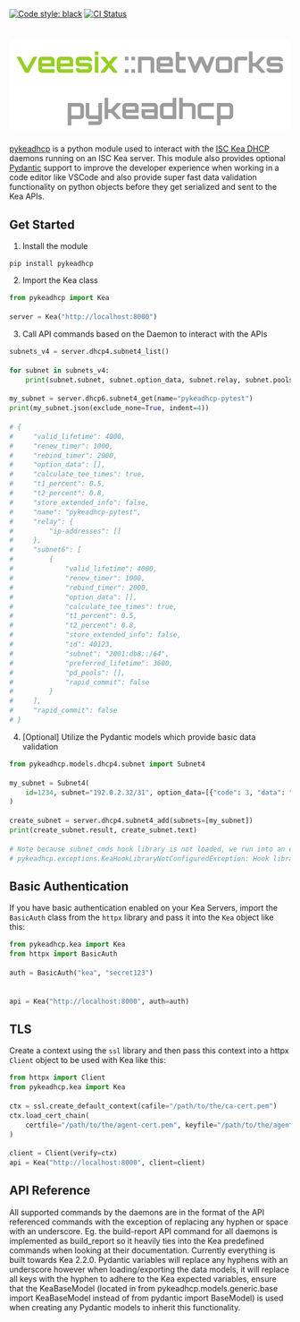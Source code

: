 [![Code style: black](https://img.shields.io/badge/code%20style-black-000000.svg)](https://github.com/psf/black)
[![CI Status](https://github.com/BSpendlove/pykeadhcp/actions/workflows/ci.yml/badge.svg)](https://github.com/BSpendlove/pykeadhcp/actions/workflows/ci.yml/badge.svg)

#
<p align="center">
  <img src="docs/img/logo.png" alt="Logo" style="max-width: 100%; height: auto; padding-bottom: 8px;">
</p>

<a href="https://github.com/veesix-networks/pykeadhcp" target="_blank">pykeadhcp</a> is a python module used to interact with the <a href="https://www.isc.org/kea/" target="_blank">ISC Kea DHCP</a> daemons running on an ISC Kea server. This module also provides optional <a href="https://docs.pydantic.dev/latest/why/" target="_blank">Pydantic</a> support to improve the developer experience when working in a code editor like VSCode and also provide super fast data validation functionality on python objects before they get serialized and sent to the Kea APIs.

## Get Started

1) Install the module

```
pip install pykeadhcp
```

2) Import the Kea class

```python
from pykeadhcp import Kea

server = Kea("http://localhost:8000")
```

3) Call API commands based on the Daemon to interact with the APIs

```python
subnets_v4 = server.dhcp4.subnet4_list()

for subnet in subnets_v4:
    print(subnet.subnet, subnet.option_data, subnet.relay, subnet.pools_list)

my_subnet = server.dhcp6.subnet4_get(name="pykeadhcp-pytest")
print(my_subnet.json(exclude_none=True, indent=4))

# {
#     "valid_lifetime": 4000,
#     "renew_timer": 1000,
#     "rebind_timer": 2000,
#     "option_data": [],
#     "calculate_tee_times": true,
#     "t1_percent": 0.5,
#     "t2_percent": 0.8,
#     "store_extended_info": false,
#     "name": "pykeadhcp-pytest",
#     "relay": {
#         "ip-addresses": []
#     },
#     "subnet6": [
#         {
#             "valid_lifetime": 4000,
#             "renew_timer": 1000,
#             "rebind_timer": 2000,
#             "option_data": [],
#             "calculate_tee_times": true,
#             "t1_percent": 0.5,
#             "t2_percent": 0.8,
#             "store_extended_info": false,
#             "id": 40123,
#             "subnet": "2001:db8::/64",
#             "preferred_lifetime": 3600,
#             "pd_pools": [],
#             "rapid_commit": false
#         }
#     ],
#     "rapid_commit": false
# }
```

4) [Optional] Utilize the Pydantic models which provide basic data validation

```python
from pykeadhcp.models.dhcp4.subnet import Subnet4

my_subnet = Subnet4(
    id=1234, subnet="192.0.2.32/31", option_data=[{"code": 3, "data": "192.0.2.32"}]
)

create_subnet = server.dhcp4.subnet4_add(subnets=[my_subnet])
print(create_subnet.result, create_subnet.text)

# Note because subnet_cmds hook library is not loaded, we run into an exception here:
# pykeadhcp.exceptions.KeaHookLibraryNotConfiguredException: Hook library 'subnet_cmds' is not configured for 'dhcp4' service. Please ensure this is enabled in the configuration for the 'dhcp4' daemon
```

## Basic Authentication

If you have basic authentication enabled on your Kea Servers, import the `BasicAuth` class from the `httpx` library and pass it into the `Kea` object like this:

```python
from pykeadhcp.kea import Kea
from httpx import BasicAuth

auth = BasicAuth("kea", "secret123")


api = Kea("http://localhost:8000", auth=auth)
```

## TLS

Create a context using the `ssl` library and then pass this context into a httpx `Client` object to be used with Kea like this:

```python
from httpx import Client
from pykeadhcp.kea import Kea

ctx = ssl.create_default_context(cafile="/path/to/the/ca-cert.pem")
ctx.load_cert_chain(
    certfile="/path/to/the/agent-cert.pem", keyfile="/path/to/the/agent-key.pem"
)

client = Client(verify=ctx)
api = Kea("http://localhost:8000", client=client)
```

## API Reference

All supported commands by the daemons are in the format of the API referenced commands with the exception of replacing any hyphen or space with an underscore. Eg. the build-report API command for all daemons is implemented as build_report so it heavily ties into the Kea predefined commands when looking at their documentation. Currently everything is built towards Kea 2.2.0. Pydantic variables will replace any hyphens with an underscore however when loading/exporting the data models, it will replace all keys with the hyphen to adhere to the Kea expected variables, ensure that the KeaBaseModel (located in from pykeadhcp.models.generic.base import KeaBaseModel instead of from pydantic import BaseModel) is used when creating any Pydantic models to inherit this functionality.